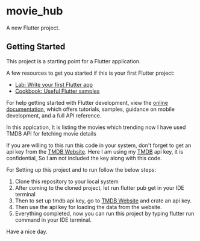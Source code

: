 # movie_hub

A new Flutter project.

## Getting Started

This project is a starting point for a Flutter application.

A few resources to get you started if this is your first Flutter project:

- [Lab: Write your first Flutter app](https://docs.flutter.dev/get-started/codelab)
- [Cookbook: Useful Flutter samples](https://docs.flutter.dev/cookbook)

For help getting started with Flutter development, view the
[online documentation](https://docs.flutter.dev/), which offers tutorials,
samples, guidance on mobile development, and a full API reference.

In this applcation, It is listing the movies which trending now
I have used TMDB API for fetching movie details

If you are willing to this run this code in your system, don't forget to get an api key from the [TMDB Website](https://www.themoviedb.org/). Here I am using my [TMDB](https://www.themoviedb.org/) api key, it is confidential, So I am not included the key along with this code.

For Setting up this project and to run follow the below steps:

1. Clone this repository to your local system
2. After coming to the cloned project, let run flutter pub get in your IDE terminal
3. Then to set up tmdb api key, go to [TMDB Website](https://www.themoviedb.org/) and crate an api key.
4. Then use the api key for loading the data from the website.
5. Everything completed, now you can run this project by typing flutter run command in your IDE terminal.

Have a nice day.
